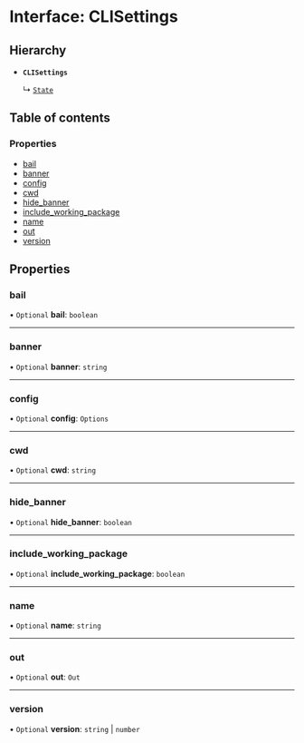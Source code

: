 # Interface: CLISettings

## Hierarchy

- **`CLISettings`**

  ↳ [`State`](State.md)

## Table of contents

### Properties

- [bail](CLISettings.md#bail)
- [banner](CLISettings.md#banner)
- [config](CLISettings.md#config)
- [cwd](CLISettings.md#cwd)
- [hide\_banner](CLISettings.md#hide_banner)
- [include\_working\_package](CLISettings.md#include_working_package)
- [name](CLISettings.md#name)
- [out](CLISettings.md#out)
- [version](CLISettings.md#version)

## Properties

### bail

• `Optional` **bail**: `boolean`

___

### banner

• `Optional` **banner**: `string`

___

### config

• `Optional` **config**: `Options`

___

### cwd

• `Optional` **cwd**: `string`

___

### hide\_banner

• `Optional` **hide\_banner**: `boolean`

___

### include\_working\_package

• `Optional` **include\_working\_package**: `boolean`

___

### name

• `Optional` **name**: `string`

___

### out

• `Optional` **out**: `Out`

___

### version

• `Optional` **version**: `string` \| `number`
